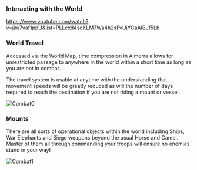 ### Interacting with the World

https://www.youtube.com/watch?v=jku7vaf1ppU&list=PLLcxd4soKLM7Wa4h2sFvUjYCaAIBJf5Lb

### World Travel

Accessed via the World Map, time compression in Almerra allows for unrestricted passage to anywhere in the world within a short time as long as you are not in combat.
 
The travel system is usable at anytime with the understanding that movement speeds will be greatly reduced as will the number of days required to reach the destination if you are not riding a mount or vessel.

![Combat0](https://simsaladoo.github.io/winds-of-almerra/img/worldmap.png)


### Mounts

There are all sorts of operational objects within the world including Ships, War Elephants and Siege weapons  beyond the usual Horse and Camel.  Master of them all through commanding your troops will ensure no enemies stand in your way!

![Combat1](https://simsaladoo.github.io/winds-of-almerra/img/mounts.jpg)